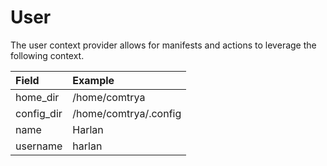 # User

The user context provider allows for manifests and actions to leverage the following context.

| Field | Example |
| :--- | :--- |
| home\_dir | /home/comtrya |
| config\_dir | /home/comtrya/.config |
| name | Harlan |
| username | harlan |



